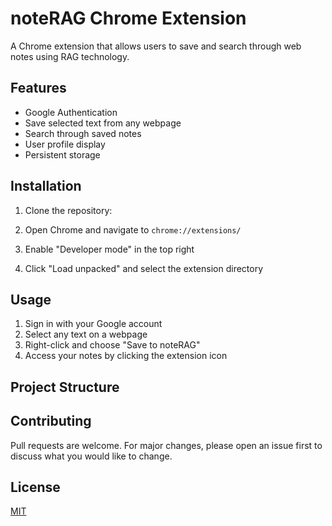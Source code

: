 # noteRAG Chrome Extension

A Chrome extension that allows users to save and search through web notes using RAG technology.

## Features

- Google Authentication
- Save selected text from any webpage
- Search through saved notes
- User profile display
- Persistent storage

## Installation

1. Clone the repository:

2. Open Chrome and navigate to `chrome://extensions/`

3. Enable "Developer mode" in the top right

4. Click "Load unpacked" and select the extension directory

## Usage

1. Sign in with your Google account
2. Select any text on a webpage
3. Right-click and choose "Save to noteRAG"
4. Access your notes by clicking the extension icon

## Project Structure

## Contributing

Pull requests are welcome. For major changes, please open an issue first to discuss what you would like to change.

## License

[MIT](https://choosealicense.com/licenses/mit/)